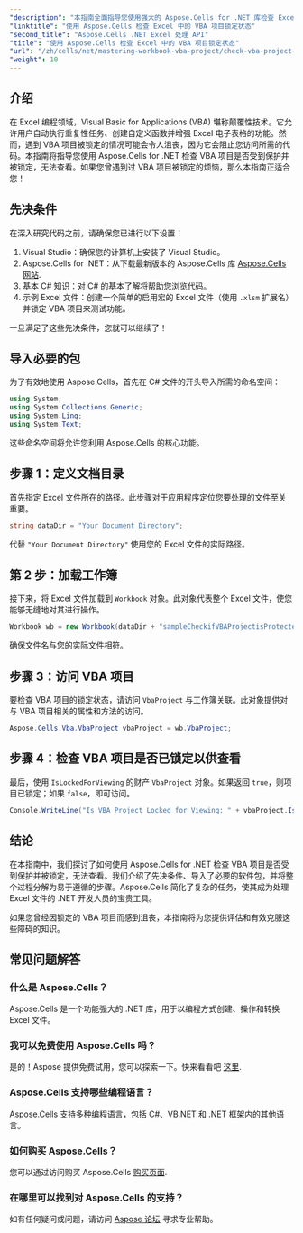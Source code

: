 ```yaml
---
"description": "本指南全面指导您使用强大的 Aspose.Cells for .NET 库检查 Excel 中的 VBA 项目是否被锁定查看。非常适合 .NET 开发人员和 Excel 用户。"
"linktitle": "使用 Aspose.Cells 检查 Excel 中的 VBA 项目锁定状态"
"second_title": "Aspose.Cells .NET Excel 处理 API"
"title": "使用 Aspose.Cells 检查 Excel 中的 VBA 项目锁定状态"
"url": "/zh/cells/net/mastering-workbook-vba-project/check-vba-project-lock-status/"
"weight": 10
---
```


## 介绍

在 Excel 编程领域，Visual Basic for Applications (VBA) 堪称颠覆性技术。它允许用户自动执行重复性任务、创建自定义函数并增强 Excel 电子表格的功能。然而，遇到 VBA 项目被锁定的情况可能会令人沮丧，因为它会阻止您访问所需的代码。本指南将指导您使用 Aspose.Cells for .NET 检查 VBA 项目是否受到保护并被锁定，无法查看。如果您曾遇到过 VBA 项目被锁定的烦恼，那么本指南正适合您！

## 先决条件

在深入研究代码之前，请确保您已进行以下设置：

1. Visual Studio：确保您的计算机上安装了 Visual Studio。
2. Aspose.Cells for .NET：从下载最新版本的 Aspose.Cells 库 [Aspose.Cells网站](https://releases。aspose.com/cells/net/).
3. 基本 C# 知识：对 C# 的基本了解将帮助您浏览代码。
4. 示例 Excel 文件：创建一个简单的启用宏的 Excel 文件（使用 `.xlsm` 扩展名）并锁定 VBA 项目来测试功能。

一旦满足了这些先决条件，您就可以继续了！

## 导入必要的包

为了有效地使用 Aspose.Cells，首先在 C# 文件的开头导入所需的命名空间：

```csharp
using System;
using System.Collections.Generic;
using System.Linq;
using System.Text;
```

这些命名空间将允许您利用 Aspose.Cells 的核心功能。

## 步骤 1：定义文档目录

首先指定 Excel 文件所在的路径。此步骤对于应用程序定位您要处理的文件至关重要。

```csharp
string dataDir = "Your Document Directory";
```

代替 `"Your Document Directory"` 使用您的 Excel 文件的实际路径。

## 第 2 步：加载工作簿

接下来，将 Excel 文件加载到 `Workbook` 对象。此对象代表整个 Excel 文件，使您能够无缝地对其进行操作。

```csharp
Workbook wb = new Workbook(dataDir + "sampleCheckifVBAProjectisProtected.xlsm");
```

确保文件名与您的实际文件相符。

## 步骤 3：访问 VBA 项目

要检查 VBA 项目的锁定状态，请访问 `VbaProject` 与工作簿关联。此对象提供对与 VBA 项目相关的属性和方法的访问。

```csharp
Aspose.Cells.Vba.VbaProject vbaProject = wb.VbaProject;
```

## 步骤 4：检查 VBA 项目是否已锁定以供查看

最后，使用 `IsLockedForViewing` 的财产 `VbaProject` 对象。如果返回 `true`，则项目已锁定；如果 `false`，即可访问。

```csharp
Console.WriteLine("Is VBA Project Locked for Viewing: " + vbaProject.IsLockedForViewing);
```

## 结论

在本指南中，我们探讨了如何使用 Aspose.Cells for .NET 检查 VBA 项目是否受到保护并被锁定，无法查看。我们介绍了先决条件、导入了必要的软件包，并将整个过程分解为易于遵循的步骤。Aspose.Cells 简化了复杂的任务，使其成为处理 Excel 文件的 .NET 开发人员的宝贵工具。

如果您曾经因锁定的 VBA 项目而感到沮丧，本指南将为您提供评估和有效克服这些障碍的知识。

## 常见问题解答

### 什么是 Aspose.Cells？

Aspose.Cells 是一个功能强大的 .NET 库，用于以编程方式创建、操作和转换 Excel 文件。

### 我可以免费使用 Aspose.Cells 吗？

是的！Aspose 提供免费试用，您可以探索一下。快来看看吧 [这里](https://releases。aspose.com/).

### Aspose.Cells 支持哪些编程语言？

Aspose.Cells 支持多种编程语言，包括 C#、VB.NET 和 .NET 框架内的其他语言。

### 如何购买 Aspose.Cells？

您可以通过访问购买 Aspose.Cells [购买页面](https://purchase。aspose.com/buy).

### 在哪里可以找到对 Aspose.Cells 的支持？

如有任何疑问或问题，请访问 [Aspose 论坛](https://forum.aspose.com/c/cells/9) 寻求专业帮助。